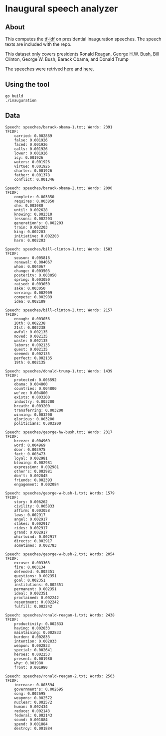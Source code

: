 # Inaugural speech analyzer

## About

This computes the [tf-idf](http://www.tfidf.com/) on presidential inauguration
speeches. The speech texts are included with the repo.

This dataset only covers presidents Ronald Reagan, George H.W. Bush,
Bill Clinton, George W. Bush, Barack Obama, and Donald Trump

The speeches were retrived [here](http://avalon.law.yale.edu/subject_menus/inaug.asp)
and [here](http://www.presidency.ucsb.edu/inaugurals.php).

## Using the tool

```
go build
./inauguration
```

## Data

```
Speech: speeches/barack-obama-1.txt; Words: 2391
TFIDF:
	carried: 0.002889
	false: 0.001926
	faced: 0.001926
	calls: 0.001926
	lower: 0.001926
	icy: 0.001926
	waters: 0.001926
	virtue: 0.001926
	charter: 0.001926
	father: 0.001378
	conflict: 0.001346

Speech: speeches/barack-obama-2.txt; Words: 2090
TFIDF:
	complete: 0.003850
	requires: 0.003850
	she: 0.003080
	until: 0.002628
	knowing: 0.002310
	lessons: 0.002203
	generation's: 0.002203
	train: 0.002203
	king: 0.002203
	initiative: 0.002203
	harm: 0.002203

Speech: speeches/bill-clinton-1.txt; Words: 1583
TFIDF:
	season: 0.005818
	renewal: 0.004067
	whom: 0.004067
	change: 0.003503
	posterity: 0.003050
	spring: 0.003050
	raised: 0.003050
	sake: 0.003050
	serving: 0.002909
	compete: 0.002909
	idea: 0.002189

Speech: speeches/bill-clinton-2.txt; Words: 2157
TFIDF:
	enough: 0.003056
	20th: 0.002238
	21st: 0.002238
	awful: 0.002135
	moved: 0.002135
	waste: 0.002135
	labors: 0.002135
	quest: 0.002135
	seemed: 0.002135
	perfect: 0.002135
	19th: 0.002135

Speech: speeches/donald-trump-1.txt; Words: 1439
TFIDF:
	protected: 0.005592
	obama: 0.004800
	countries: 0.004800
	we've: 0.004800
	exists: 0.003200
	industry: 0.003200
	breath: 0.003200
	transferring: 0.003200
	winning: 0.003200
	glorious: 0.003200
	politicians: 0.003200

Speech: speeches/george-hw-bush.txt; Words: 2317
TFIDF:
	breeze: 0.004969
	word: 0.004969
	door: 0.003975
	fact: 0.003473
	loyal: 0.002981
	blowing: 0.002981
	expression: 0.002981
	other's: 0.002981
	don't: 0.002845
	friends: 0.002393
	engagement: 0.002084

Speech: speeches/george-w-bush-1.txt; Words: 1579
TFIDF:
	story: 0.006262
	civility: 0.005833
	affirm: 0.003058
	laws: 0.002917
	angel: 0.002917
	stakes: 0.002917
	rides: 0.002917
	grand: 0.002917
	whirlwind: 0.002917
	directs: 0.002917
	sometimes: 0.002783

Speech: speeches/george-w-bush-2.txt; Words: 2054
TFIDF:
	excuse: 0.003363
	fire: 0.003134
	defended: 0.002351
	questions: 0.002351
	goal: 0.002351
	institutions: 0.002351
	permanent: 0.002351
	ideal: 0.002351
	proclaimed: 0.002242
	resentment: 0.002242
	fulfill: 0.002242

Speech: speeches/ronald-reagan-1.txt; Words: 2438
TFIDF:
	productivity: 0.002833
	having: 0.002833
	maintaining: 0.002833
	burden: 0.002833
	intention: 0.002833
	weapon: 0.002833
	special: 0.002641
	heroes: 0.002253
	present: 0.001980
	why: 0.001980
	front: 0.001980

Speech: speeches/ronald-reagan-2.txt; Words: 2563
TFIDF:
	increase: 0.003594
	government's: 0.002695
	song: 0.002695
	weapons: 0.002572
	nuclear: 0.002572
	human: 0.002434
	reduce: 0.002143
	federal: 0.002143
	sound: 0.001884
	spend: 0.001884
	destroy: 0.001884
```
